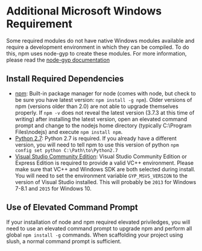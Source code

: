 # Additional Microsoft Windows Requirement

Some required modules do not have native Windows modules available and require a development environment in which they can be compiled. To do this, npm uses node-gyp to create these modules.  For more information, please read the [node-gyp documentation](https://github.com/nodejs/node-gyp/blob/master/README.md)

## Install Required Dependencies

- [npm](https://www.npmjs.com/): Built-in package manager for node (comes with
  node, but check to be sure you have latest version: `npm install -g npm`). Older versions of npm (versions older than 2.0) are not able to upgrade themselves properly. If `npm -v` does not reveal the latest version (3.7.3 at this time of writing) after installing the latest version, open an elevated command prompt and change to the nodejs home directory (typically C:\Program Files\nodejs) and execute `npm install npm`.
- [Python 2.7](https://www.python.org/downloads/release/python-2710/): Python 2.7 is required. If you already have a different version, you will need to tell npm to use this version of python `npm config set python C:\Path\to\Python2.7`
- [Visual Studio Community Edition](https://www.visualstudio.com/): Visual Studio Community Edition or Express Edition is required to provide a valid VC++ environment. Please make sure that VC++ and Windows SDK are both selected during install. You will need to set the environment variable `GYP_MSVS_VERSION` to the version of Visual Studio installed. This will probably be `2013` for Windows 7-8.1 and `2015` for Windows 10.

## Use of Elevated Command Prompt

If your installation of node and npm required elevated priviledges, you will need to use an elevated command prompt to upgrade npm and perform all global `npm install -g` commands. When scaffolding your project using slush, a normal command prompt is sufficient.
